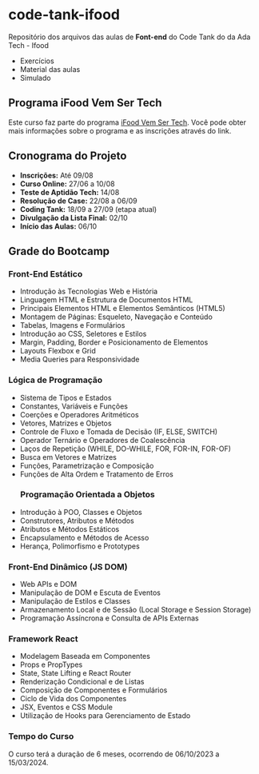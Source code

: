 # code-tank-ifood

Repositório dos arquivos das aulas de **Font-end** do Code Tank do da Ada Tech - Ifood

- Exercícios
- Material das aulas
- Simulado
  
## Programa iFood Vem Ser Tech

Este curso faz parte do programa [iFood Vem Ser Tech](https://ada.tech/sou-aluno/programas/ifood-vem-ser-tech). Você pode obter mais informações sobre o programa e as inscrições através do link.

## Cronograma do Projeto

- **Inscrições:** Até 09/08
- **Curso Online:** 27/06 a 10/08
- **Teste de Aptidão Tech:** 14/08
- **Resolução de Case:** 22/08 a 06/09
- **Coding Tank:** 18/09 a 27/09 (etapa atual)
- **Divulgação da Lista Final:** 02/10
- **Início das Aulas:** 06/10

## Grade do Bootcamp
### Front-End Estático
- Introdução às Tecnologias Web e História
- Linguagem HTML e Estrutura de Documentos HTML
- Principais Elementos HTML e Elementos Semânticos (HTML5)
- Montagem de Páginas: Esqueleto, Navegação e Conteúdo
- Tabelas, Imagens e Formulários
- Introdução ao CSS, Seletores e Estilos
- Margin, Padding, Border e Posicionamento de Elementos
- Layouts Flexbox e Grid
- Media Queries para Responsividade

### Lógica de Programação
- Sistema de Tipos e Estados
- Constantes, Variáveis e Funções
- Coerções e Operadores Aritméticos
- Vetores, Matrizes e Objetos
- Controle de Fluxo e Tomada de Decisão (IF, ELSE, SWITCH)
- Operador Ternário e Operadores de Coalescência
- Laços de Repetição (WHILE, DO-WHILE, FOR, FOR-IN, FOR-OF)
- Busca em Vetores e Matrizes
- Funções, Parametrização e Composição
- Funções de Alta Ordem e Tratamento de Erros
  ### Programação Orientada a Objetos
- Introdução à POO, Classes e Objetos
- Construtores, Atributos e Métodos
- Atributos e Métodos Estáticos
- Encapsulamento e Métodos de Acesso
- Herança, Polimorfismo e Prototypes

### Front-End Dinâmico (JS DOM)
- Web APIs e DOM
- Manipulação de DOM e Escuta de Eventos
- Manipulação de Estilos e Classes
- Armazenamento Local e de Sessão (Local Storage e Session Storage)
- Programação Assíncrona e Consulta de APIs Externas

### Framework React
- Modelagem Baseada em Componentes
- Props e PropTypes
- State, State Lifting e React Router
- Renderização Condicional e de Listas
- Composição de Componentes e Formulários
- Ciclo de Vida dos Componentes
- JSX, Eventos e CSS Module
- Utilização de Hooks para Gerenciamento de Estado

### Tempo do Curso
O curso terá a duração de 6 meses, ocorrendo de 06/10/2023 a 15/03/2024.
